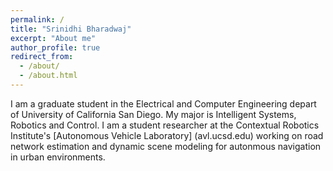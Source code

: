 ```yaml
---
permalink: /
title: "Srinidhi Bharadwaj"
excerpt: "About me"
author_profile: true
redirect_from: 
  - /about/
  - /about.html
---
```


I am a graduate student in the Electrical and Computer Engineering depart of University of California San Diego. My major is Intelligent Systems, Robotics and Control. I am a student researcher at the Contextual Robotics Institute's [Autonomous Vehicle Laboratory] (avl.ucsd.edu) working on road network estimation and dynamic scene modeling for autonmous navigation in urban environments.
